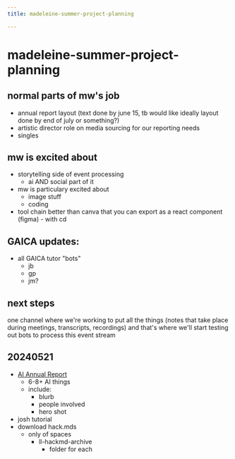 ```yaml
---
title: madeleine-summer-project-planning

---
```


# madeleine-summer-project-planning
## normal parts of mw's job
* annual report layout (text done by june 15, tb would like ideally layout done by end of july or something?)
* artistic director role on media sourcing for our reporting needs
* singles

## mw is excited about
* storytelling side of event processing
    * ai AND social part of it
* mw is particulary excited about
    * image stuff
    * coding
* tool chain better than canva that you can export as a react component (figma) - with cd

## GAICA updates: 
* all GAICA tutor "bots" 
    * jb
    * gp 
    * jm?

## next steps
one channel where we're working to put all the things (notes that take place during meetings, transcripts, recordings) and that's where we'll start testing out bots to process this event stream

## 20240521

* [AI Annual Report]([/u7ZD_g-tSFOVInj52kTXxg](https://hackmd.io/mCxWXRLgRZy2n_YH10elQg?edit)) 
    * 6-8+ AI things 
    * include: 
        * blurb 
        * people involved
        * hero shot
* josh tutorial 
* download hack.mds 
    * only of spaces 
        * ll-hackmd-archive
            * folder for each 

